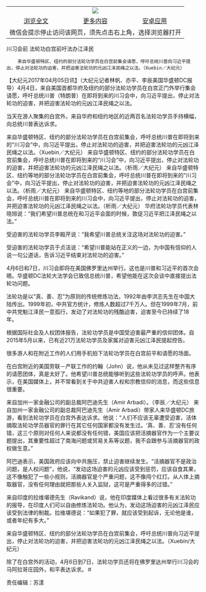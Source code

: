 

<table>
  <tr>
    <td align="center" colspan="3">
      <a href="https://github.com/ogate/ogate/blob/master/README.md"><img src="https://cloud.githubusercontent.com/assets/11880933/13434984/f430fae2-e012-11e5-814f-c2df1e82b247.jpg"/></a>
    </td>
  </tr>
  <tr>
    <td align="center">
      <a href="https://s3.ap-south-1.amazonaws.com/ogatem/oGate.htm?c816138&from=oNote">浏览全文</a>
    </td>
    <td align="center">
      <a href="https://s3.ap-south-1.amazonaws.com/ogatem/oGate.htm?from=oNote">更多内容</a>
    </td>
    <td align="center">
      <a href="https://raw.githubusercontent.com/ogate/up/master/ogate.apk">安卓应用</a>
    </td>
  </tr>
  <tr>
    <td align="center" colspan="3">
      微信会提示停止访问该网页，须先点击右上角，选择浏览器打开
    </td>
  </tr>
</table>    



川习会前 法轮功白宫前吁法办江泽民






        来自华盛顿特区、纽约的部分法轮功学员在白宫前集会请愿，呼吁总统川普向习近平提出，停止对法轮功的迫害，并把迫害法轮功的元凶江泽民绳之以法。（Xuebin／大纪元）

【大纪元2017年04月05日讯】（大纪元记者林帆、亦平、李辰美国华盛顿DC报导）4月4日，来自美国首都华府及纽约的部分法轮功学员在白宫正门外举行集会请愿，呼吁总统川普（特朗普）在即将到来的川习会中，向习近平提出，停止对法轮功的迫害，并把迫害法轮功的元凶江泽民绳之以法。


当天在游人聚集的白宫外，来自华府和纽约地区的近两百名法轮功学员手持横幅，向总统川普表达诉求。


来自华盛顿特区、纽约的部分法轮功学员在白宫前集会，呼吁总统川普在即将到来的“川习会”中，向习近平提出，停止对法轮功的迫害，并把迫害法轮功的元凶江泽民绳之以法。（Xuebin／大纪元）
来自华盛顿特区、纽约的部分法轮功学员在白宫前集会，呼吁总统川普在即将到来的“川习会”中，向习近平提出，停止对法轮功的迫害，并把迫害法轮功的元凶江泽民绳之以法。（析雨／大纪元）
来自华盛顿特区、纽约等地的部分法轮功学员在白宫前集会，呼吁总统川普在即将到来的“川习会”中，向习近平提出，停止对法轮功的迫害，并把迫害法轮功的元凶江泽民绳之以法。（析雨／大纪元）
来自华盛顿特区、纽约等地的部分法轮功学员在白宫前集会，呼吁总统川普在即将到来的川习会中，向习近平提出，停止对法轮功的迫害，并把迫害法轮功的元凶江泽民绳之以法。（析雨／大纪元）
华府法轮功学员代表林晓旭说：“我们希望川普总统在和习近平会面的时候，敦促习近平把江泽民绳之以法。”


受迫害的法轮功学员李殿芹说：“我希望川普总统关注这场对法轮功的迫害。”


受迫害的法轮功学员于贞洁说：“希望川普能站在正义的一边，为中国有信仰的人说一句公道话，告诉习近平结束对法轮功的迫害。”


4月6日和7日，川习会即将在美国佛罗里达州举行。这也是川普和习近平的首次会晤。华盛顿DC法轮大法学会已致信总统川普，希望他能在这次会谈中直接提出法轮功问题。


法轮功是以“真、善、忍”为原则的传统修炼功法，1992年由李洪志先生在中国大陆传出。1999年初，中共官方统计，修炼人数超过7千万人。但在1999年7月，前中共党魁江泽民一意孤行，发动了对法轮功的残酷迫害，迫害至今已持续了18年。


根据国际社会及人权团体报告，法轮功学员是中国受迫害最严重的信仰团体。自2015年5月以来，已有近21万法轮功学员及家属对迫害元凶江泽民提起控告。


很多游人和在附近工作的人们用手机拍下法轮功学员在白宫前平和请愿的场面。


在白宫附近的美国劳联－产联工作的约翰（John）说，他从未见过这样整齐有序的请愿团体，真是太好了。他希望川普总统能够听到这些法轮功学员的呼声。他表示，在美国媒体上，并不常看到关于中共迫害人权和宗教信仰的消息，而这些信息很重要。


来自加州一家金融公司的副总裁阿巴迪先生（Amir Arbadi）。（李辰／大纪元）
来自加州一家金融公司的副总裁阿巴迪先生（Amir Arbadi）带家人来华盛顿DC旅游，看到法轮功学员在白宫外表达诉求。他说：“人们不应该无辜遭受迫害，活体摘取法轮功学员器官的罪行在其它任何国家都没有发生过。‘真、善、忍’没有任何错，这三个原则对任何人来说都没有任何错，美国应该把活摘器官作为一个主要议题提出，其重要性超过了南海问题或贸易关系等议题，我不会跟参与活摘器官的政权做生意。”


阿巴迪表示，美国政府应该向中共施压，禁止迫害继续发生。“活摘器官不是政治问题，是人权问题”，他说，“发动这场迫害的元凶应该受到惩罚，应该自食其果，这不像触犯了一些小规则，活摘器官是个严重问题，这不像闯个红灯。从人体上摘取器官，没有任何理由就把那些人关入监狱，这可是严重得多的过错。”


来自印度的拉维堪德先生（Ravikand）说，他在印度媒体上看过很多有关法轮功的报导，在印度人们可以自由修炼法轮功。他认为，发动这场迫害的元凶江泽民应该受到法律的制裁。拉维堪德说：“如果犯了罪，就应该受到起诉，无论他是谁，或者年纪有多大。”


来自华盛顿特区、纽约的部分法轮功学员在白宫前集会，呼吁总统川普向习近平提出，停止对法轮功的迫害，并把迫害法轮功的元凶江泽民绳之以法。（Xuebin/大纪元）


除了在白宫外的活动，4月6日到7日，法轮功学员还将在佛罗里达州举行川习会的马阿拉哥庄园外，和平表达诉求。＃


责任编辑：苏漾



